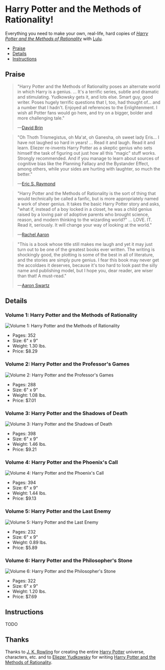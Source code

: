 
# Harry Potter and the Methods of Rationality!

Everything you need to make your own, real-life, hard copies of _[Harry Potter and the Methods of Rationality](http://hpmor.com/)_ with [Lulu](http://www.lulu.com/).

- [Praise](#praise)
- [Details](#details)
- [Instructions](#instructions)


## Praise

> "Harry Potter and the Methods of Rationality poses an alternate world in which Harry is a genius. ... It's a terrific series, subtle and dramatic and stimulating. Yudkowsky gets it, and lots else. Smart guy, good writer. Poses hugely terrific questions that I, too, had thought of... and a number that I hadn't. Enjoyed all references to the Enlightenment. I wish all Potter fans would go here, and try on a bigger, bolder and more challenging tale."
> 
> —[David Brin](http://davidbrin.blogspot.com/2010/06/secret-of-college-life-plus.html)



> "Oh Thoth Trismegistus, oh Ma'at, oh Ganesha, oh sweet lady Eris... I have not laughed so hard in years! ... Read it and laugh. Read it and learn. Eliezer re-invents Harry Potter as a skeptic genius who sets himself the task of figuring out just how all this "magic" stuff works. Strongly recommended. And if you manage to learn about sources of cognitive bias like the Planning Fallacy and the Bystander Effect, among others, while your sides are hurting with laughter, so much the better."
> 
> —[Eric S. Raymond](http://esr.ibiblio.org/?p=2100)



> "Harry Potter and the Methods of Rationality is the sort of thing that would technically be called a fanfic, but is more appropriately named a work of sheer genius. It takes the basic Harry Potter story and asks, "what if, instead of a boy locked in a closet, he was a child genius raised by a loving pair of adoptive parents who brought science, reason, and modern thinking to the wizarding world?" ... LOVE. IT. Read it, seriously. It will change your way of looking at the world."
> 
> —[Rachel Aaron](http://civilian-reader.blogspot.com/2011/05/interview-with-rachel-aaron.html)



> "This is a book whose title still makes me laugh and yet it may just turn out to be one of the greatest books ever written. The writing is shockingly good, the plotting is some of the best in all of literature, and the stories are simply pure genius. I fear this book may never get the accoldaes it deserves, because it's too hard to look past the silly name and publishing model, but I hope you, dear reader, are wiser than that! A must-read."
> 
> —[Aaron Swartz](http://www.aaronsw.com/weblog/books2011)


## Details

### Volume 1: Harry Potter and the Methods of Rationality
![Volume 1: Harry Potter and the Methods of Rationality](1%20-%20Harry%20Potter%20and%20the%20Methods%20of%20Rationality/cover.png)
  - Pages: 352
  - Size: 6" x 9"
  - Weight: 1.30 lbs.
  - Price: $8.29

### Volume 2: Harry Potter and the Professor's Games
![Volume 2: Harry Potter and the Professor's Games](2%20-%20Harry%20Potter%20and%20the%20Professor's%20Games/cover.png)
  - Pages: 288 
  - Size: 6" x 9"
  - Weight: 1.08 lbs.
  - Price: $7.01

### Volume 3: Harry Potter and the Shadows of Death
![Volume 3: Harry Potter and the Shadows of Death](3%20-%20Harry%20Potter%20and%20the%20Shadows%20of%20Death/cover.png)
  - Pages: 398 
  - Size: 6" x 9"
  - Weight: 1.46 lbs.
  - Price: $9.21

### Volume 4: Harry Potter and the Phoenix's Call
![Volume 4: Harry Potter and the Phoenix's Call](4%20-%20Harry%20Potter%20and%20the%20Phoenix's%20Call/cover.png)
  - Pages: 394
  - Size: 6" x 9"
  - Weight: 1.44 lbs.
  - Price: $9.13

### Volume 5: Harry Potter and the Last Enemy
![Volume 5: Harry Potter and the Last Enemy](5%20-%20Harry%20Potter%20and%20the%20Last%20Enemy/cover.png)
  - Pages: 232
  - Size: 6" x 9"
  - Weight: 0.89 lbs.
  - Price: $5.89

### Volume 6: Harry Potter and the Philosopher's Stone
![Volume 6: Harry Potter and the Philosopher's Stone](6%20-%20Harry%20Potter%20and%20the%20Philosopher's%20Stone/cover.png)
  - Pages: 322
  - Size: 6" x 9"
  - Weight: 1.20 lbs.
  - Price: $7.69


## Instructions

TODO


## Thanks

Thanks to [J. K. Rowling](https://en.wikipedia.org/wiki/J._K._Rowling) for creating the entire [Harry Potter](https://en.wikipedia.org/wiki/Harry_Potter) universe, characters, etc. and to [Eliezer Yudkowsky](https://en.wikipedia.org/wiki/Eliezer_Yudkowsky) for writing [Harry Potter and the Methods of Rationality](https://en.wikipedia.org/wiki/Harry_Potter_and_the_Methods_of_Rationality).
